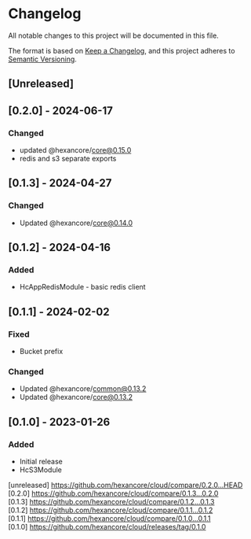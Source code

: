 # Changelog
All notable changes to this project will be documented in this file.

The format is based on [Keep a Changelog](https://keepachangelog.com/en/1.0.0/),
and this project adheres to [Semantic Versioning](https://semver.org/spec/v2.0.0.html).

## [Unreleased]

## [0.2.0] - 2024-06-17

### Changed

- updated @hexancore/core@0.15.0
- redis and s3 separate exports

## [0.1.3] - 2024-04-27

### Changed

- Updated @hexancore/core@0.14.0

## [0.1.2] - 2024-04-16

### Added

- HcAppRedisModule - basic redis client 

## [0.1.1] - 2024-02-02

### Fixed

- Bucket prefix
 
### Changed

- Updated @hexancore/common@0.13.2
- Updated @hexancore/core@0.13.2

## [0.1.0] - 2023-01-26

### Added

- Initial release
- HcS3Module

[unreleased] https://github.com/hexancore/cloud/compare/0.2.0...HEAD   
[0.2.0] https://github.com/hexancore/cloud/compare/0.1.3...0.2.0   
[0.1.3] https://github.com/hexancore/cloud/compare/0.1.2...0.1.3   
[0.1.2] https://github.com/hexancore/cloud/compare/0.1.1...0.1.2   
[0.1.1] https://github.com/hexancore/cloud/compare/0.1.0...0.1.1   
[0.1.0] https://github.com/hexancore/cloud/releases/tag/0.1.0  
